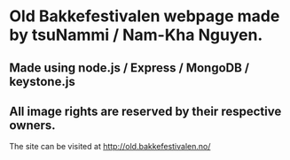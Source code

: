 # Old Bakkefestivalen webpage made by tsuNammi / Nam-Kha Nguyen.

## Made using node.js / Express / MongoDB / keystone.js

## All image rights are reserved by their respective owners.

The site can be visited at http://old.bakkefestivalen.no/
